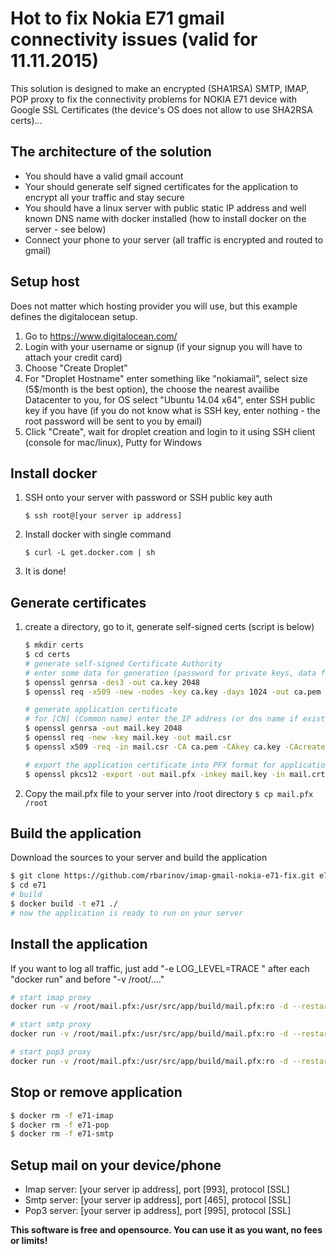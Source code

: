 # Hot to fix Nokia E71 gmail connectivity issues (valid for 11.11.2015)

This solution is designed to make an encrypted (SHA1RSA) SMTP, IMAP, POP proxy to fix the connectivity problems for NOKIA E71 device with Google SSL Certificates (the device's OS does not allow to use SHA2RSA certs)...

## The architecture of the solution

 - You should have a valid gmail account
 - Your should generate self signed certificates for the application to encrypt all your traffic and stay secure
 - You should have a linux server with public static IP address and well known DNS name with docker installed (how to install docker on the server - see below)
 - Connect your phone to your server (all traffic is encrypted and routed to gmail)

## Setup host

Does not matter which hosting provider you will use, but this example defines the digitalocean setup.

1. Go to https://www.digitalocean.com/
2. Login with your username or signup (if your signup you will have to attach your credit card)
3. Choose "Create Droplet"
4. For "Droplet Hostname" enter something like "nokiamail", select size (5$/month is the best option), the choose the nearest availibe Datacenter to you, for OS select "Ubuntu 14.04 x64", enter SSH public key if you have (if you do not know what is SSH key, enter nothing - the root password will be sent to you by email)
5. Click "Create", wait for droplet creation and login to it using SSH client (console for mac/linux), Putty for Windows

## Install docker
1. SSH onto your server with password or SSH public key auth
    ```ssh
    $ ssh root@[your server ip address]
    ```
2. Install docker with single command
    ```ssh
    $ curl -L get.docker.com | sh
    ```
3. It is done!
 
## Generate certificates 

1. create a directory, go to it, generate self-signed certs (script is below)
    ```sh
    $ mkdir certs
    $ cd certs
    # generate self-signed Certificate Authority
    # enter some data for generation (password for private keys, data for CA authority)
    $ openssl genrsa -des3 -out ca.key 2048
    $ openssl req -x509 -new -nodes -key ca.key -days 1024 -out ca.pem
    
    # generate application certificate
    # for [CN] (Common name) enter the IP address (or dns name if exists) of your server!
    $ openssl genrsa -out mail.key 2048
    $ openssl req -new -key mail.key -out mail.csr
    $ openssl x509 -req -in mail.csr -CA ca.pem -CAkey ca.key -CAcreateserial -out mail.crt -sha1 -days 500
    
    # export the application certificate into PFX format for application usage
    $ openssl pkcs12 -export -out mail.pfx -inkey mail.key -in mail.crt -certfile ca.pem
    ```
2. Copy the mail.pfx file to your server into /root directory ``` $ cp mail.pfx /root ```
 
## Build the application

Download the sources to your server and build the application
```sh
$ git clone https://github.com/rbarinov/imap-gmail-nokia-e71-fix.git e71
$ cd e71
# build 
$ docker build -t e71 ./
# now the application is ready to run on your server
```
    
## Install the application

If you want to log all traffic, just add "-e LOG_LEVEL=TRACE " after each "docker run" and before "-v /root/...."

```sh
# start imap proxy
docker run -v /root/mail.pfx:/usr/src/app/build/mail.pfx:ro -d --restart=always --name=e71-imap -e LOCAL_PORT=993 -e HOST=imap.gmail.com -e PORT=993 -p 993:993 e71 bash -c 'mono testimap.exe $LOCAL_PORT $HOST $PORT ./mail.pfx'

# start smtp proxy
docker run -v /root/mail.pfx:/usr/src/app/build/mail.pfx:ro -d --restart=always --name=e71-smtp -e LOCAL_PORT=465 -e HOST=smtp.gmail.com -e PORT=465 -p 465:465 e71 bash -c 'mono testimap.exe $LOCAL_PORT $HOST $PORT ./mail.pfx'

# start pop3 proxy
docker run -v /root/mail.pfx:/usr/src/app/build/mail.pfx:ro -d --restart=always --name=e71-pop -e LOCAL_PORT=995 -e HOST=pop.gmail.com -e PORT=995 -p 995:995 e71 bash -c 'mono testimap.exe $LOCAL_PORT $HOST $PORT ./mail.pfx'
```

## Stop or remove application

```sh
$ docker rm -f e71-imap
$ docker rm -f e71-pop
$ docker rm -f e71-smtp
```

## Setup mail on your device/phone

- Imap server: [your server ip address], port [993], protocol [SSL]
- Smtp server: [your server ip address], port [465], protocol [SSL]
- Pop3 server: [your server ip address], port [995], protocol [SSL]


**This software is free and opensource. You can use it as you want, no fees or limits!**

